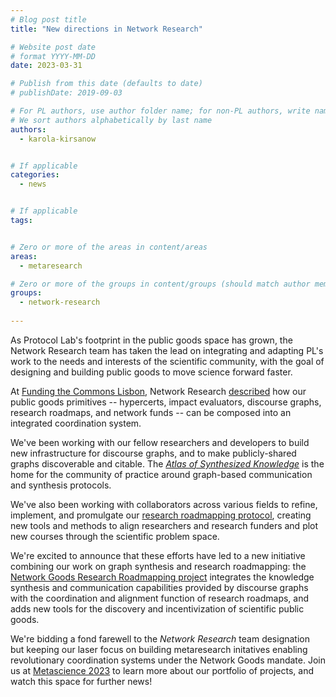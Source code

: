 ```yaml
---
# Blog post title
title: "New directions in Network Research"

# Website post date
# format YYYY-MM-DD
date: 2023-03-31

# Publish from this date (defaults to date)
# publishDate: 2019-09-03

# For PL authors, use author folder name; for non-PL authors, write name as in paper within ""
# We sort authors alphabetically by last name
authors:
  - karola-kirsanow


# If applicable
categories:
  - news


# If applicable
tags:


# Zero or more of the areas in content/areas
areas:
  - metaresearch

# Zero or more of the groups in content/groups (should match author membership)
groups:
  - network-research
  
---
```


As Protocol Lab's footprint in the public goods space has grown, the Network Research team has taken the lead on integrating and adapting PL's work to the needs and interests of the scientific community, with the goal of designing and building public goods to move science forward faster. 

At [Funding the Commons Lisbon](https://fundingthecommons.io/labweek22/), Network Research [described](https://youtu.be/xosvvsojthA) how our public goods primitives -- hypercerts, impact evaluators, discourse graphs, research roadmaps, and network funds -- can be composed into an integrated coordination system. 

We've been working with our fellow researchers and developers to build new infrastructure for discourse graphs, and to make publicly-shared graphs discoverable and citable. The [_Atlas of Synthesized Knowledge_](ask.pubpub.org) is the home for the community of practice around graph-based communication and synthesis protocols. 

We've also been working with collaborators across various fields to refine, implement, and promulgate our [research roadmapping protocol](https://www.youtube.com/watch?v=OpaDn7uyaBE), creating new tools and methods to align researchers and research funders and plot new courses through the scientific problem space.

We're excited to announce that these efforts have led to a new initiative combining our work on graph synthesis and research roadmapping: the [Network Goods Research Roadmapping project](https://network-goods.notion.site/Research-Roadmapping-8ed50094ae284dabb63030d674ea2462) integrates the knowledge synthesis and communication capabilities provided by discourse graphs with the coordination and alignment function of research roadmaps, and adds new tools for the discovery and incentivization of scientific public goods.

We're bidding a fond farewell to the _Network Research_ team designation but keeping our laser focus on building metaresearch initatives enabling revolutionary coordination systems under the Network Goods mandate. Join us at [Metascience 2023](https://metascience.info/speakers/) to learn more about our portfolio of projects, and watch this space for further news!
